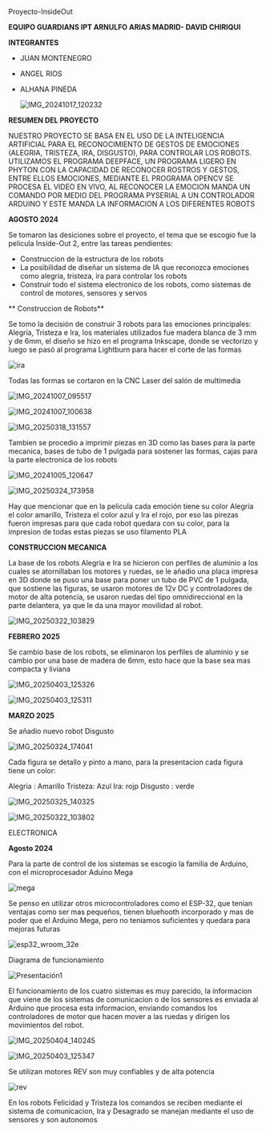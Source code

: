  Proyecto-InsideOut

**EQUIPO GUARDIANS IPT ARNULFO ARIAS MADRID- DAVID CHIRIQUI**

**INTEGRANTES**
- JUAN MONTENEGRO
- ANGEL RIOS
- ALHANA PINEDA

  ![IMG_20241017_120232](https://github.com/user-attachments/assets/2d837fe1-5565-41c2-895f-1ab21c6b1a96)


**RESUMEN DEL PROYECTO**

NUESTRO PROYECTO SE BASA EN EL USO DE LA INTELIGENCIA ARTIFICIAL PARA EL RECONOCIMIENTO DE GESTOS DE EMOCIONES (ALEGRIA, TRISTEZA, IRA, DISGUSTO), PARA CONTROLAR LOS ROBOTS. UTILIZAMOS EL PROGRAMA DEEPFACE, UN PROGRAMA LIGERO EN PHYTON CON LA CAPACIDAD DE RECONOCER ROSTROS Y GESTOS, ENTRE ELLOS EMOCIONES, MEDIANTE EL PROGRAMA OPENCV SE PROCESA EL VIDEO EN VIVO, AL RECONOCER LA EMOCION MANDA UN COMANDO POR MEDIO DEL PROGRAMA PYSERIAL A UN CONTROLADOR ARDUINO Y ESTE MANDA LA INFORMACION A LOS DIFERENTES ROBOTS


**AGOSTO 2024**

Se tomaron las desiciones sobre el proyecto, el tema que se escogio fue la pelicula Inside-Out 2, entre las tareas pendientes:
- Construccion de la estructura de los robots
- La posibilidad de diseñar un sistema de IA que reconozca emociones como alegria, tristeza, ira para controlar los robots
- Construir todo el sistema electronico de los robots, como sistemas de control de motores, sensores y servos

** Construccion de Robots**

Se tomo la decisión de construir 3 robots para las emociones principales: Alegría, Tristeza e Ira, los materiales utilizados fue madera blanca de 3 mm y de 6mm, el diseño se hizo en el programa Inkscape, donde se vectorizo y luego se pasó al programa Lightburn para hacer el corte de las formas

![ira](https://github.com/user-attachments/assets/0278664d-e177-4d89-97c0-9d7091f8aadf)

Todas las formas se cortaron en la CNC Laser del salón de multimedia 

![IMG_20241007_095517](https://github.com/user-attachments/assets/2ee32f96-3f6f-486e-8b63-064292253769)



![IMG_20241007_100638](https://github.com/user-attachments/assets/814c65b4-c7cb-4d5e-92c4-e7852facfaed)


![IMG_20250318_131557](https://github.com/user-attachments/assets/007491a6-0945-41ea-8e43-7a6ace0f926a)


Tambien se procedio a imprimir piezas en 3D como las bases para la parte mecanica, bases de tubo de 1 pulgada para sostener las formas, cajas para la parte electronica de los robots

![IMG_20241005_120647](https://github.com/user-attachments/assets/1562888d-902d-478b-94c3-e2defdec3806)


![IMG_20250324_173958](https://github.com/user-attachments/assets/475018c2-6e28-4903-a5d0-c7ad640a30f7)


Hay que mencionar que en la pelicula cada emoción tiene su color Alegria el color amarillo, Tristeza el color azul y Ira el rojo, por eso las pirezas fueron impresas para que cada robot quedara con su color, para la impresion de todas estas piezas se uso filamento PLA

**CONSTRUCCION MECANICA**

La base de los robots Alegria e Ira se hicieron con perfiles de aluminio a los cuales se atornillaban los motores y ruedas, se le añadio una placa impresa en 3D donde se puso una base para poner un tubo de PVC de 1 pulgada, que sostiene las figuras, se usaron motores de 12v DC y controladores de motor de alta potencia, se usaron ruedas del tipo omnidireccional en la parte delantera, ya que le da una mayor movilidad al robot.

![IMG_20250322_103829](https://github.com/user-attachments/assets/eae8cb28-8068-4a89-8271-3b48224d07fe)

**FEBRERO 2025**

Se cambio base de los robots, se eliminaron los perfiles de aluminio y se cambio por una base de madera de 6mm, esto hace que la base sea mas compacta y liviana

![IMG_20250403_125326](https://github.com/user-attachments/assets/27ac8d28-8132-4322-a25d-0b9c61de829d)

![IMG_20250403_125311](https://github.com/user-attachments/assets/c5b01a92-0c6a-4fc9-8ad9-fcf9b8ffeea3)

**MARZO 2025**
  
  Se añadio nuevo robot Disgusto

  ![IMG_20250324_174041](https://github.com/user-attachments/assets/10daf45a-2ffb-4049-be8b-fc2af3cb3a25)


  Cada figura se detallo y pinto a mano, para la presentacion cada figura tiene un color:

  Alegria : Amarillo
  Tristeza: Azul
  Ira: rojp
  Disgusto : verde

  ![IMG_20250325_140325](https://github.com/user-attachments/assets/012c20cc-1f3e-4b2a-a5de-05fb68852c4a)

  ![IMG_20250322_103802](https://github.com/user-attachments/assets/583ed56c-57a3-4950-9c16-01f0266343c8)

ELECTRONICA

**Agosto 2024**

Para la parte de control de los sistemas se escogio la familia de Arduino, con el microprocesador Aduino Mega 

![mega](https://github.com/user-attachments/assets/9eabf93b-f26a-4250-8607-de0f335cad59)


Se penso en utilizar otros microcontroladores como el ESP-32, que tenian ventajas como ser mas pequeños, tienen bluehooth incorporado y  mas de poder que el Arduino Mega, pero no teniamos suficientes y quedara para mejoras futuras

![esp32_wroom_32e](https://github.com/user-attachments/assets/9ff923d9-eb95-42fa-8842-a310f0af2679)


Diagrama de funcionamiento


![Presentación1](https://github.com/user-attachments/assets/69960e72-6712-4887-8808-15b40c2ec09e)

El funcionamiento de los  cuatro sistemas es muy parecido, la informacion que viene de los sistemas de comunicacion o de los sensores es enviada al Arduino que procesa esta informacion, enviando comandos los controladores de motor que hacen mover a las ruedas y dirigen los movimientos del robot.

![IMG_20250404_140245](https://github.com/user-attachments/assets/88aab5d5-4bd4-48b7-b610-1338ca91c082)

![IMG_20250403_125347](https://github.com/user-attachments/assets/5a435580-555c-4ced-9ffb-1c70fad7ac01)


Se utilizan motores REV son muy confiables y de alta potencia

![rev](https://github.com/user-attachments/assets/e2bc18ad-0849-4a4c-8dcd-675133eb4416)

En los robots Felicidad y Tristeza los comandos se reciben mediante el sistema de comunicacion, Ira y Desagrado se manejan mediante el uso de sensores y son autonomos



